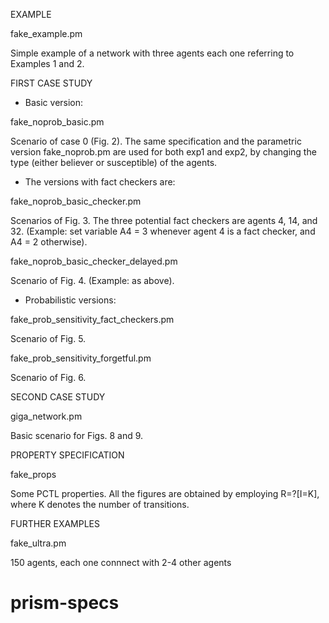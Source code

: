 EXAMPLE

fake_example.pm

Simple example of a network with three agents each one referring to Examples 1 and 2. 

FIRST CASE STUDY

- Basic version:

fake_noprob_basic.pm

Scenario of case 0 (Fig. 2). 
The same specification and the parametric version fake_noprob.pm are used for both exp1 and exp2, 
by changing the type (either believer or susceptible) of the agents.

- The versions with fact checkers are:

fake_noprob_basic_checker.pm

Scenarios of Fig. 3.
The three potential fact checkers are agents 4, 14, and 32.
(Example: set variable A4 = 3 whenever agent 4 is a fact checker, and A4 = 2 otherwise).

fake_noprob_basic_checker_delayed.pm

Scenario of Fig. 4.
(Example: as above).

- Probabilistic versions:

fake_prob_sensitivity_fact_checkers.pm

Scenario of Fig. 5.

fake_prob_sensitivity_forgetful.pm

Scenario of Fig. 6.

SECOND CASE STUDY

giga_network.pm

Basic scenario for Figs. 8 and 9.

PROPERTY SPECIFICATION

fake_props

Some PCTL properties.
All the figures are obtained by employing R=?[I=K], where K denotes the number of transitions.

FURTHER EXAMPLES

fake_ultra.pm

150 agents, each one connnect with 2-4 other agents
# prism-specs
